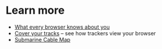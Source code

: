 # Learn more

- [What every browser knows about you](https://webkay.robinlinus.com/)
- [Cover your tracks](https://coveryourtracks.eff.org/) – see how trackers view your browser
- [Submarine Cable Map](https://www.submarinecablemap.com/)
